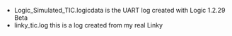 - Logic_Simulated_TIC.logicdata is the UART log created with Logic 1.2.29 Beta
- linky_tic.log this is a log created from my real Linky